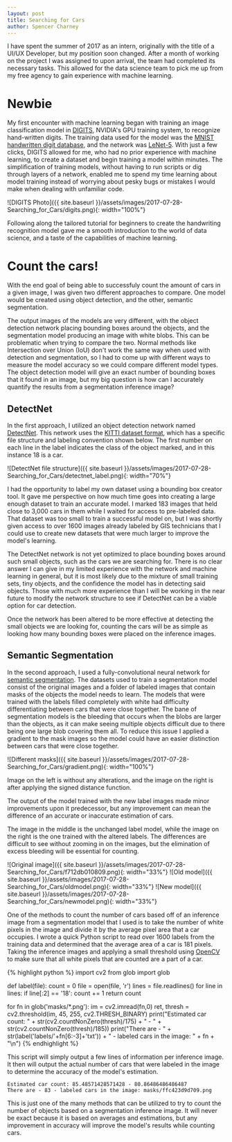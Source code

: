 ```yaml
---
layout: post
title: Searching for Cars
author: Spencer Charney
---
```


I have spent the summer of 2017 as an intern, originally with the title of a UI/UX Developer, but my position soon changed. After a month of working on the project I was assigned to upon arrival, the team had completed its necessary tasks. This allowed for the data science team to pick me up from my free agency to gain experience with machine learning.

# Newbie

My first encounter with machine learning began with training an image classification model in [DIGITS](https://developer.nvidia.com/digits), NVIDIA's GPU training system, to recognize hand-written digits. The training data used for the model was the [MNIST handwritten digit database](http://yann.lecun.com/exdb/mnist/), and the network was [LeNet-5](http://yann.lecun.com/exdb/lenet/). With just a few clicks, DIGITS allowed for me, who had no prior experience with machine learning, to create a dataset and begin training a model within minutes. The simplification of training models, without having to run scripts or dig through layers of a network, enabled me to spend my time learning about model training instead of worrying about pesky bugs or mistakes I would make when dealing with unfamiliar code.

![DIGITS Photo]({{ site.baseurl }}/assets/images/2017-07-28-Searching_for_Cars/digits.png){: width="100%"}

Following along the tailored tutorial for beginners to create the handwriting recognition model gave me a smooth introduction to the world of data science, and a taste of the capabilities of machine learning.


# Count the cars!

With the end goal of being able to successfuly count the amount of cars in a given image, I was given two different approaches to compare. One model would be created using object detection, and the other, semantic segmentation.

The output images of the models are very different, with the object detection network placing bounding boxes around the objects, and the segmentation model producing an image with white blobs. This can be problematic when trying to compare the two. Normal methods like Intersection over Union (IoU) don't work the same way when used with detection and segmentation, so I had to come up with different ways to measure the model accuracy so we could compare different model types. The object detection model will give an exact number of bounding boxes that it found in an image, but my big question is how can I accurately quantify the results from a segmentation inference image? 


## DetectNet

In the first approach, I utilized an object detection network named [DetectNet](https://devblogs.nvidia.com/parallelforall/detectnet-deep-neural-network-object-detection-digits/). This network uses the [KITTI dataset format](http://www.cvlibs.net/datasets/kitti/raw_data.php), which has a specific file structure and labeling convention shown below. The first number on each line in the label indicates the class of the object marked, and in this instance 18 is a car.


![DetectNet file structure]({{ site.baseurl }}/assets/images/2017-07-28-Searching_for_Cars/detectnet_label.png){: width="70%"}


I had the opportunity to label my own dataset using a bounding box creator tool. It gave me perspective on how much time goes into creating a large enough dataset to train an accurate model. I marked 183 images that held close to 3,000 cars in them while I waited for access to pre-labeled data. That dataset was too small to train a successful model on, but I was shortly given access to over 1600 images already labeled by GIS technicians that I could use to create new datasets that were much larger to improve the model's learning. 


The DetectNet network is not yet optimized to place bounding boxes around such small objects, such as the cars we are searching for. There is no clear answer I can give in my limited experience with the network and machine learning in general, but it is most likely due to the mixture of small training sets, tiny objects, and the confidence the model has in detecting said objects. Those with much more experience than I will be working in the near future to modify the network structure to see if DetectNet can be a viable option for car detection.

Once the network has been altered to be more effective at detecting the small objects we are looking for, counting the cars will be as simple as looking how many bounding boxes were placed on the inference images. 


## Semantic Segmentation

In the second approach, I used a fully-convolutional neural network for [semantic segmentation](https://github.com/NVIDIA/DIGITS/tree/digits-5.0/examples/semantic-segmentation#loading-the-data-into-digits). The datasets used to train a segmentation model consist of the original images and a folder of labeled images that contain masks of the objects the model needs to learn. The models that were trained with the labels filled completely with white had difficulty differentiating between cars that were close together. The bane of segmentation models is the bleeding that occurs when the blobs are larger than the objects, as it can make seeing multiple objects difficult due to there being one large blob covering them all. To reduce this issue I applied a gradient to the mask images so the model could have an easier distinction between cars that were close together. 

![Different masks]({{ site.baseurl }}/assets/images/2017-07-28-Searching_for_Cars/gradient.png){: width="100%"}

Image on the left is without any alterations, and the image on the right is after applying the signed distance function.

The output of the model trained with the new label images made minor improvements upon it predecessor, but any improvement can mean the difference of an accurate or inaccurate estimation of cars.


The image in the middle is the unchanged label model, while the image on the right is the one trained with the altered labels. The differences are difficult to see without zooming in on the images, but the elimination of excess bleeding will be essential for counting. 

![Original image]({{ site.baseurl }}/assets/images/2017-07-28-Searching_for_Cars/f712db010809.png){: width="33%"}
![Old model]({{ site.baseurl }}/assets/images/2017-07-28-Searching_for_Cars/oldmodel.png){: width="33%"}
![New model]({{ site.baseurl }}/assets/images/2017-07-28-Searching_for_Cars/newmodel.png){: width="33%"}




One of the methods to count the number of cars based off of an inference image from a segmentation model that I used is to take the number of white pixels in the image and divide it by the average pixel area that a car occupies. I wrote a quick Python script to read over 1600 labels from the training data and determined that the average area of a car is 181 pixels. Taking the inference images and applying a small threshold using [OpenCV](http://docs.opencv.org/trunk/index.html) to make sure that all white pixels that are counted are a part of a car.


{% highlight python %}
import cv2
from glob import glob

def label(file):
    count = 0
    file = open(file, 'r')
    lines = file.readlines()
    for line in lines:
        if line[:2] == '18':
            count += 1
    return count

for fn in glob('masks/*.png'):
    im = cv2.imread(fn,0)
    ret, thresh = cv2.threshold(im, 45, 255, cv2.THRESH_BINARY)
    print("Estimated car count: " + str(cv2.countNonZero(thresh)/175) + " - " + str(cv2.countNonZero(thresh)/185))
    print("There are - " + str(label('labels/'+fn[6:-3]+'txt')) + " - labeled cars in the image: " + fn + "\n")
{% endhighlight %}

This script will simply output a few lines of information per inference image. It then will output the actual number of cars that were labeled in the image to determine the accuracy of the model's estimation.


```
Estimated car count: 85.48571428571428 - 80.86486486486487
There are - 83 - labeled cars in the image: masks/ffc423d9d709.png
```


This is just one of the many methods that can be utilized to try to count the number of objects based on a segmentation inference image. It will never be exact because it is based on averages and estimations, but any improvement in accuracy will improve the model's results while counting cars.

